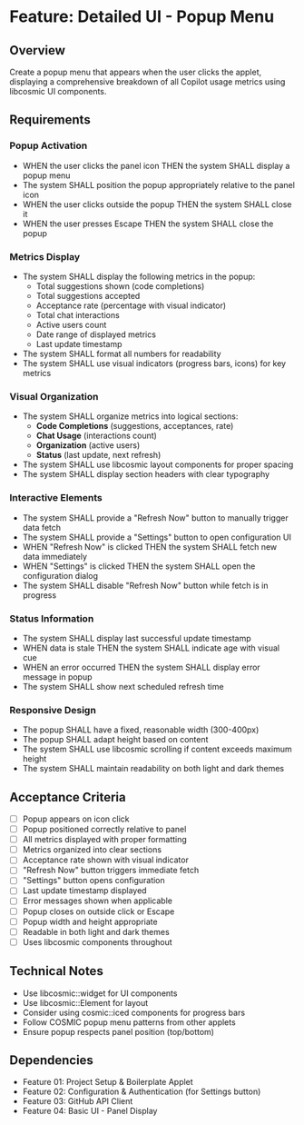 # Feature: Detailed UI - Popup Menu

## Overview
Create a popup menu that appears when the user clicks the applet, displaying a comprehensive breakdown of all Copilot usage metrics using libcosmic UI components.

## Requirements

### Popup Activation
- WHEN the user clicks the panel icon THEN the system SHALL display a popup menu
- The system SHALL position the popup appropriately relative to the panel icon
- WHEN the user clicks outside the popup THEN the system SHALL close it
- WHEN the user presses Escape THEN the system SHALL close the popup

### Metrics Display
- The system SHALL display the following metrics in the popup:
  - Total suggestions shown (code completions)
  - Total suggestions accepted
  - Acceptance rate (percentage with visual indicator)
  - Total chat interactions
  - Active users count
  - Date range of displayed metrics
  - Last update timestamp
- The system SHALL format all numbers for readability
- The system SHALL use visual indicators (progress bars, icons) for key metrics

### Visual Organization
- The system SHALL organize metrics into logical sections:
  - **Code Completions** (suggestions, acceptances, rate)
  - **Chat Usage** (interactions count)
  - **Organization** (active users)
  - **Status** (last update, next refresh)
- The system SHALL use libcosmic layout components for proper spacing
- The system SHALL display section headers with clear typography

### Interactive Elements
- The system SHALL provide a "Refresh Now" button to manually trigger data fetch
- The system SHALL provide a "Settings" button to open configuration UI
- WHEN "Refresh Now" is clicked THEN the system SHALL fetch new data immediately
- WHEN "Settings" is clicked THEN the system SHALL open the configuration dialog
- The system SHALL disable "Refresh Now" button while fetch is in progress

### Status Information
- The system SHALL display last successful update timestamp
- WHEN data is stale THEN the system SHALL indicate age with visual cue
- WHEN an error occurred THEN the system SHALL display error message in popup
- The system SHALL show next scheduled refresh time

### Responsive Design
- The popup SHALL have a fixed, reasonable width (300-400px)
- The popup SHALL adapt height based on content
- The system SHALL use libcosmic scrolling if content exceeds maximum height
- The system SHALL maintain readability on both light and dark themes

## Acceptance Criteria
- [ ] Popup appears on icon click
- [ ] Popup positioned correctly relative to panel
- [ ] All metrics displayed with proper formatting
- [ ] Metrics organized into clear sections
- [ ] Acceptance rate shown with visual indicator
- [ ] "Refresh Now" button triggers immediate fetch
- [ ] "Settings" button opens configuration
- [ ] Last update timestamp displayed
- [ ] Error messages shown when applicable
- [ ] Popup closes on outside click or Escape
- [ ] Popup width and height appropriate
- [ ] Readable in both light and dark themes
- [ ] Uses libcosmic components throughout

## Technical Notes
- Use libcosmic::widget for UI components
- Use libcosmic::Element for layout
- Consider using cosmic::iced components for progress bars
- Follow COSMIC popup menu patterns from other applets
- Ensure popup respects panel position (top/bottom)

## Dependencies
- Feature 01: Project Setup & Boilerplate Applet
- Feature 02: Configuration & Authentication (for Settings button)
- Feature 03: GitHub API Client
- Feature 04: Basic UI - Panel Display
